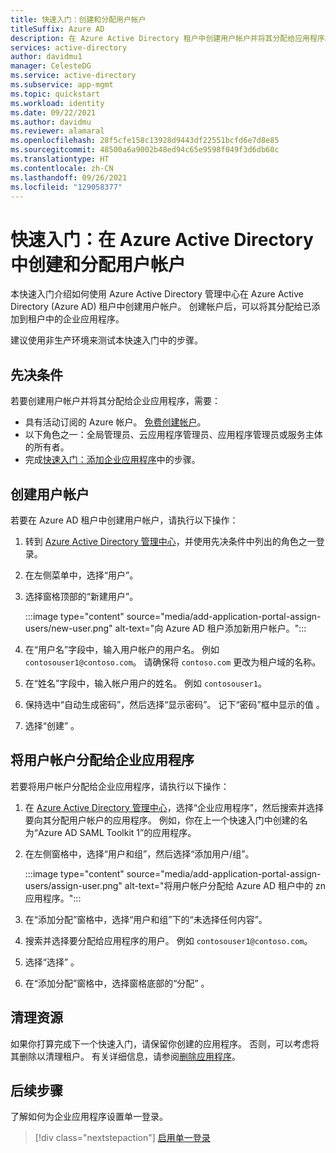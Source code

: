 ```yaml
---
title: 快速入门：创建和分配用户帐户
titleSuffix: Azure AD
description: 在 Azure Active Directory 租户中创建用户帐户并将其分配给应用程序。
services: active-directory
author: davidmu1
manager: CelesteDG
ms.service: active-directory
ms.subservice: app-mgmt
ms.topic: quickstart
ms.workload: identity
ms.date: 09/22/2021
ms.author: davidmu
ms.reviewer: alamaral
ms.openlocfilehash: 28f5cfe158c13928d9443df22551bcfd6e7d8e85
ms.sourcegitcommit: 48500a6a9002b48ed94c65e9598f049f3d6db60c
ms.translationtype: HT
ms.contentlocale: zh-CN
ms.lasthandoff: 09/26/2021
ms.locfileid: "129058377"
---
```

# <a name="quickstart-create-and-assign-a-user-account-in-azure-active-directory"></a>快速入门：在 Azure Active Directory 中创建和分配用户帐户

本快速入门介绍如何使用 Azure Active Directory 管理中心在 Azure Active Directory (Azure AD) 租户中创建用户帐户。 创建帐户后，可以将其分配给已添加到租户中的企业应用程序。

建议使用非生产环境来测试本快速入门中的步骤。

## <a name="prerequisites"></a>先决条件

若要创建用户帐户并将其分配给企业应用程序，需要：

- 具有活动订阅的 Azure 帐户。 [免费创建帐户](https://azure.microsoft.com/free/?WT.mc_id=A261C142F)。
- 以下角色之一：全局管理员、云应用程序管理员、应用程序管理员或服务主体的所有者。
- 完成[快速入门：添加企业应用程序](add-application-portal.md)中的步骤。

## <a name="create-a-user-account"></a>创建用户帐户

若要在 Azure AD 租户中创建用户帐户，请执行以下操作：

1. 转到 [Azure Active Directory 管理中心](https://aad.portal.azure.com)，并使用先决条件中列出的角色之一登录。
1. 在左侧菜单中，选择“用户”。
1. 选择窗格顶部的“新建用户”。 

    :::image type="content" source="media/add-application-portal-assign-users/new-user.png" alt-text="向 Azure AD 租户添加新用户帐户。":::
    
1. 在“用户名”字段中，输入用户帐户的用户名。 例如 `contosouser1@contoso.com`。 请确保将 `contoso.com` 更改为租户域的名称。
1. 在“姓名”字段中，输入帐户用户的姓名。 例如 `contosouser1`。
1. 保持选中“自动生成密码”，然后选择“显示密码”。 记下“密码”框中显示的值  。
1. 选择“创建”  。

## <a name="assign-a-user-account-to-an-enterprise-application"></a>将用户帐户分配给企业应用程序

若要将用户帐户分配给企业应用程序，请执行以下操作：

1. 在 [Azure Active Directory 管理中心](https://aad.portal.azure.com)，选择“企业应用程序”，然后搜索并选择要向其分配用户帐户的应用程序。 例如，你在上一个快速入门中创建的名为“Azure AD SAML Toolkit 1”的应用程序。
1. 在左侧窗格中，选择“用户和组”，然后选择“添加用户/组”。

    :::image type="content" source="media/add-application-portal-assign-users/assign-user.png" alt-text="将用户帐户分配给 Azure AD 租户中的 zn 应用程序。":::

1. 在“添加分配”窗格中，选择“用户和组”下的“未选择任何内容”。
1. 搜索并选择要分配给应用程序的用户。 例如 `contosouser1@contoso.com`。
1. 选择“选择”  。
1. 在“添加分配”窗格中，选择窗格底部的“分配” 。

## <a name="clean-up-resources"></a>清理资源

如果你打算完成下一个快速入门，请保留你创建的应用程序。 否则，可以考虑将其删除以清理租户。 有关详细信息，请参阅[删除应用程序](delete-application-portal.md)。

## <a name="next-steps"></a>后续步骤

了解如何为企业应用程序设置单一登录。
> [!div class="nextstepaction"]
> [启用单一登录](add-application-portal-setup-sso.md)
